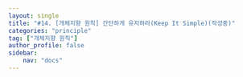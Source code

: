 ```yaml
---
layout: single
title: "#14. [개체지향 원칙] 간단하게 유지하라(Keep It Simple)(작성중)"
categories: "principle"
tag: ["개체지향 원칙"]
author_profile: false
sidebar: 
    nav: "docs"
---
```


